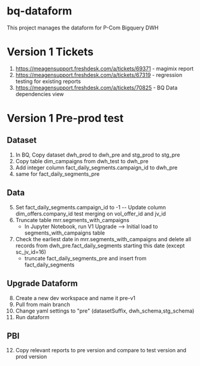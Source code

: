 # bq-dataform

This project manages the dataform for P-Com Bigquery DWH

# Version 1 Tickets

1. https://meagensupport.freshdesk.com/a/tickets/69371 - magimix report
2. https://meagensupport.freshdesk.com/a/tickets/67319 - regression testing for existing reports
3. https://meagensupport.freshdesk.com/a/tickets/70825 - BQ Data dependencies view

# Version 1 Pre-prod test

## Dataset

1. In BQ, Copy dataset dwh_prod to dwh_pre and stg_prod to stg_pre
2. Copy table dim_campaigns from dwh_test to dwh_pre
3. Add integer column fact_daily_segments.campaign_id to dwh_pre 
4. same for fact_daily_segments_pre

## Data

5. Set fact_daily_segments.campaign_id to -1
-- Update column dim_offers.company_id test merging on vol_offer_id and jv_id
6. Truncate table mrr.segments_with_campaigns  
   - In Jupyter Notebook, run V1 Upgrade --> Initial load to segments_with_campaigns table
7. Check the earliest date in mrr.segments_with_campaigns and delete all records from dwh_pre.fact_daily_segments starting this date (except sc_jv_id=16)
    - truncate fact_daily_segments_pre and insert from fact_daily_segments

## Upgrade Dataform

8. Create a new dev workspace and name it pre-v1
9. Pull from main branch
10. Change yaml settings to "pre" (datasetSuffix, dwh_schema,stg_schema)
11. Run dataform

## PBI

12. Copy relevant reports to pre version and compare to test version and prod version
